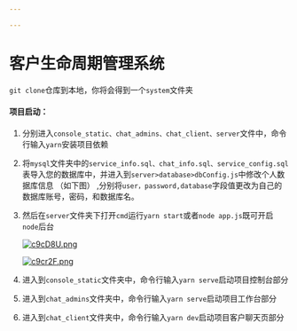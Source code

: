 ```yaml
---

---
```


# 客户生命周期管理系统

`git clone`仓库到本地，你将会得到一个`system`文件夹

#### 项目启动：

1. 分别进入`console_static、chat_admins、chat_client、server`文件中，命令行输入`yarn`安装项目依赖

2. 将`mysql`文件夹中的`service_info.sql、chat_info.sql、service_config.sql`表导入您的数据库中，并进入到`server>database>dbConfig.js`中修改个人数据库信息 （如下图） ,分别将`user，password,database`字段值更改为自己的数据库账号，密码，和数据库名。

3. 然后在`server`文件夹下打开`cmd`运行`yarn start`或者`node app.js`既可开启`node`后台

   [![c9cD8U.png](https://z3.ax1x.com/2021/03/29/c9cD8U.png)](https://imgtu.com/i/c9cD8U)

   [![c9cr2F.png](https://z3.ax1x.com/2021/03/29/c9cr2F.png)](https://imgtu.com/i/c9cr2F)

4. 进入到`console_static`文件夹中，命令行输入`yarn serve`启动项目控制台部分

5. 进入到`chat_admins`文件夹中，命令行输入`yarn serve`启动项目工作台部分

6. 进入到`chat_client`文件夹中，命令行输入`yarn dev`启动项目客户聊天页部分



